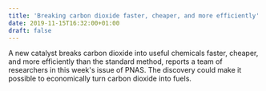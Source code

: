 ```yaml
---
title: 'Breaking carbon dioxide faster, cheaper, and more efficiently'
date: 2019-11-15T16:32:00+01:00
draft: false
---
```


A new catalyst breaks carbon dioxide into useful chemicals faster, cheaper, and more efficiently than the standard method, reports a team of researchers in this week's issue of PNAS. The discovery could make it possible to economically turn carbon dioxide into fuels.